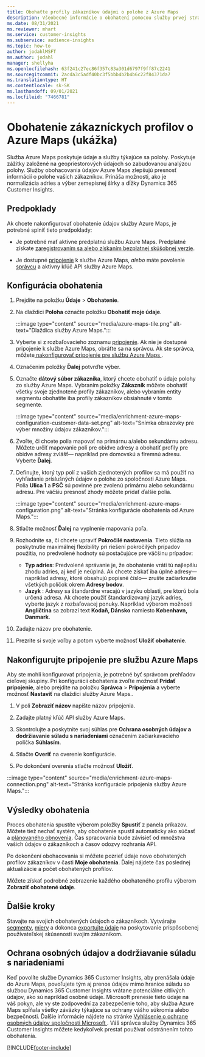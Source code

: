 ```yaml
---
title: Obohaťte profily zákazníkov údajmi o polohe z Azure Maps
description: Všeobecné informácie o obohatení pomocou služby prvej strany Azure Maps.
ms.date: 08/31/2021
ms.reviewer: mhart
ms.service: customer-insights
ms.subservice: audience-insights
ms.topic: how-to
author: jodahlMSFT
ms.author: jodahl
manager: shellyha
ms.openlocfilehash: 63f241c27ec86f357c83a301d6797f9ff87c2241
ms.sourcegitcommit: 2acda3c5adf40bc3f5bbb4b2b4b6c22f84371da7
ms.translationtype: HT
ms.contentlocale: sk-SK
ms.lasthandoff: 09/01/2021
ms.locfileid: "7466781"
---
```

# <a name="enrichment-of-customer-profiles-with-azure-maps-preview"></a>Obohatenie zákazníckych profilov o Azure Maps (ukážka)

Služba Azure Maps poskytuje údaje a služby týkajúce sa polohy. Poskytuje zážitky založené na geopriestorových údajoch so zabudovanou analýzou polohy. Služby obohacovania údajov Azure Maps zlepšujú presnosť informácií o polohe vašich zákazníkov. Prináša možnosti, ako je normalizácia adries a výber zemepisnej šírky a dĺžky Dynamics 365 Customer Insights.

## <a name="prerequisites"></a>Predpoklady

Ak chcete nakonfigurovať obohatenie údajov služby Azure Maps, je potrebné splniť tieto predpoklady:

- Je potrebné mať aktívne predplatnú službu Azure Maps. Predplatné získate [zaregistrovaním sa alebo získaním bezplatnej skúšobnej verzie](https://azure.microsoft.com/services/azure-maps/).

- Je dostupné [pripojenie](connections.md) k službe Azure Maps, *alebo* máte povolenie [správcu](permissions.md#administrator) a aktívny kľúč API služby Azure Maps.

## <a name="configure-the-enrichment"></a>Konfigurácia obohatenia

1. Prejdite na položku **Údaje** > **Obohatenie**. 

1. Na dlaždici **Poloha** označte položku **Obohatiť moje údaje**.

   :::image type="content" source="media/azure-maps-tile.png" alt-text="Dlaždica služby Azure Maps.":::

1. Vyberte si z rozbaľovacieho zoznamu [pripojenie](connections.md). Ak nie je dostupné pripojenie k službe Azure Maps, obráťte sa na správcu. Ak ste správca, môžete[ nakonfigurovať pripojenie pre službu Azure Maps ](#configure-the-connection-for-azure-maps). 

1. Označenim položky **Ďalej** potvrďte výber.

1. Označte **dátový súbor zákazníka**, ktorý chcete obohatiť o údaje polohy zo služby Azure Maps. Vybraním položky **Zákazník** môžete obohatiť všetky svoje zjednotené profily zákazníkov, alebo vybraním entity segmentu obohatíte iba profily zákazníkov obsiahnuté v tomto segmente.

    :::image type="content" source="media/enrichment-azure-maps-configuration-customer-data-set.png" alt-text="Snímka obrazovky pre výber množiny údajov zákazníkov.":::

1. Zvoľte, či chcete polia mapovať na primárnu a/alebo sekundárnu adresu. Môžete určiť mapovanie polí pre obidve adresy a obohatiť profily pre obidve adresy zvlášť&mdash; napríklad pre domovskú a firemnú adresu. Vyberte **Ďalej**.

1. Definujte, ktorý typ polí z vašich zjednotených profilov sa má použiť na vyhľadanie príslušných údajov o polohe zo spoločnosti Azure Maps. Polia **Ulica 1** a **PSČ** sú povinné pre zvolenú primárnu alebo sekundárnu adresu. Pre väčšiu presnosť zhody môžete pridať ďalšie polia.

   :::image type="content" source="media/enrichment-azure-maps-configuration.png" alt-text="Stránka konfigurácie obohatenia od Azure Maps.":::

1. Stlačte možnosť **Ďalej** na vyplnenie mapovania poľa.

1. Rozhodnite sa, či chcete upraviť **Pokročilé nastavenia**. Tieto slúžia na poskytnutie maximálnej flexibility pri riešení pokročilých prípadov použitia, no predvolené hodnoty sú postačujúce pre väčšinu prípadov:
   - **Typ adries**: Predvolené správanie je, že obohatenie vráti tú najlepšiu zhodu adries, aj keď je neúplná. Ak chcete získať iba úplné adresy&mdash; napríklad adresy, ktoré obsahujú popisné číslo&mdash; zrušte začiarknutie všetkých políčok okrem **Adresy bodov**. 
   - **Jazyk** : Adresy sa štandardne vracajú v jazyku oblasti, pre ktorú bola určená adresa. Ak chcete použiť štandardizovaný jazyk adries, vyberte jazyk z rozbaľovacej ponuky. Napríklad výberom možnosti **Angličtina** sa zobrazí text **Kodaň, Dánsko** namiesto **København, Danmark**.

1. Zadajte názov pre obohatenie.

1. Prezrite si svoje voľby a potom vyberte možnosť **Uložiť obohatenie**.

## <a name="configure-the-connection-for-azure-maps"></a>Nakonfigurujte pripojenie pre službu Azure Maps

Aby ste mohli konfigurovať pripojenia, je potrebné byť správcom prehľadov cieľovej skupiny. Pri konfigurácii obohatenia zvoľte možnosť **Pridať pripojenie**, alebo prejdite na položku **Správca** > **Pripojenia** a vyberte možnosť **Nastaviť** na dlaždici služby Azure Maps..

1. V poli **Zobraziť názov** napíšte názov pripojenia.

1. Zadajte platný kľúč API služby Azure Maps.

1. Skontrolujte a poskytnite svoj súhlas pre **Ochrana osobných údajov a dodržiavanie súladu s nariadeniami** označením začiarkavacieho políčka **Súhlasím**.

1. Stlačte **Overiť** na overenie konfigurácie.

1. Po dokončení overenia stlačte možnosť **Uložiť**.

:::image type="content" source="media/enrichment-azure-maps-connection.png" alt-text="Stránka konfigurácie pripojenia služby Azure Maps.":::

## <a name="enrichment-results"></a>Výsledky obohatenia

Proces obohatenia spustíte výberom položky **Spustiť** z panela príkazov. Môžete tiež nechať systém, aby obohatenie spustil automaticky ako súčasť a [plánovaného obnovenia](system.md#schedule-tab). Čas spracovania bude závisieť od množstva vašich údajov o zákazníkoch a časov odozvy rozhrania API.

Po dokončení obohacovania si môžete pozrieť údaje novo obohatených profilov zákazníkov v časti **Moje obohatenia**. Ďalej nájdete čas poslednej aktualizácie a počet obohatených profilov.

Môžete získať podrobné zobrazenie každého obohateného profilu výberom **Zobraziť obohatené údaje**.

## <a name="next-steps"></a>Ďalšie kroky

Stavajte na svojich obohatených údajoch o zákazníkoch. Vytvárajte [segmenty](segments.md), [miery](measures.md) a dokonca [exportujte údaje](export-destinations.md) na poskytovanie prispôsobenej používateľskej skúsenosti svojim zákazníkom.

## <a name="data-privacy-and-compliance"></a>Ochrana osobných údajov a dodržiavanie súladu s nariadeniami

Keď povolíte službe Dynamics 365 Customer Insights, aby prenášala údaje do Azure Maps, povoľujete tým aj prenos údajov mimo hranice súladu so službou Dynamics 365 Customer Insights vrátane potenciálne citlivých údajov, ako sú napríklad osobné údaje. Microsoft prenesie tieto údaje na váš pokyn, ale vy ste zodpovední za zabezpečenie toho, aby služba Azure Maps spĺňala všetky záväzky týkajúce sa ochrany vášho súkromia alebo bezpečnosti. Ďalšie informácie nájdete na stránke [Vyhlásenie o ochrane osobných údajov spoločnosti Microsoft ](https://go.microsoft.com/fwlink/?linkid=396732).
Váš správca služby Dynamics 365 Customer Insights môžete kedykoľvek prestať používať odstránením tohto obohatenia.

[!INCLUDE[footer-include](../includes/footer-banner.md)]
